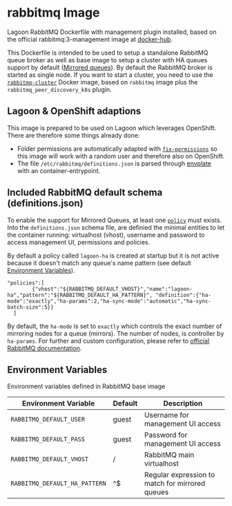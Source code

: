 # rabbitmq Image
Lagoon RabbitMQ Dockerfile with management plugin installed, based on the official rabbitmq:3-management image at [docker-hub](https://hub.docker.com/_/rabbitmq).

This Dockerfile is intended to be used to setup a standalone RabbitMQ queue broker as well as base image to setup a cluster with HA queues support by default ([Mirrored queues](https://www.rabbitmq.com/ha.html)).
By default the RabbitMQ broker is started as single node. If you want to start a cluster, you need to use the [`rabbitmq-cluster`](https://github.com/amazeeio/lagoon/blob/master/images/rabbitmq-cluster/Dockerfile) Docker image, based on `rabbitmq` image plus the `rabbitmq_peer_discovery_k8s` plugin.

## Lagoon & OpenShift adaptions
This image is prepared to be used on Lagoon which leverages OpenShift. There are therefore some things already done:

- Folder permissions are automatically adapted with [`fix-permissions`](https://github.com/sclorg/s2i-base-container/blob/master/core/root/usr/bin/fix-permissions) so this image will work with a random user and therefore also on OpenShift.
- The file `/etc/rabbitmq/definitions.json` is parsed through [envplate](https://github.com/kreuzwerker/envplate) with an container-entrypoint.

## Included RabbitMQ default schema (definitions.json)
To enable the support for Mirrored Queues, at least one [`policy`](https://www.rabbitmq.com/parameters.html#policies) must exists.
Into the `definitions.json` schema file, are definied the minimal entities to let the container running: virtualhost (vhost), username and password to access management UI, permissions and policies.

By default a policy called `lagoon-ha` is created at startup but it is not active because it doesn't match any queue's name pattern (see default [Environment Variables](#environment-variables)).
```
"policies":[
        {"vhost":"${RABBITMQ_DEFAULT_VHOST}","name":"lagoon-ha","pattern":"${RABBITMQ_DEFAULT_HA_PATTERN}", "definition":{"ha-mode":"exactly","ha-params":2,"ha-sync-mode":"automatic","ha-sync-batch-size":5}}
  ]
```
By default, the `ha-mode` is set to `exactly` which controls the exact number of mirroring nodes for a queue (mirrors). The number of nodes, is controller by `ha-params`.
For further and custom configuration, please refer to [official RabbitMQ documentation](https://www.rabbitmq.com/ha.html).

## Environment Variables
Environment variables defined in RabbitMQ base image

| Environment Variable              | Default   | Description                                    |
| --------------------------------- | --------- | ---------------------------------------------- |
| `RABBITMQ_DEFAULT_USER`           |   guest 	| Username for management UI access              |
| `RABBITMQ_DEFAULT_PASS`           |   guest 	| Password for management UI access              |
| `RABBITMQ_DEFAULT_VHOST`          |   /	| RabbitMQ main virtualhost|
| `RABBITMQ_DEFAULT_HA_PATTERN`     |   ^$	| Regular expression to match for mirrored queues|

